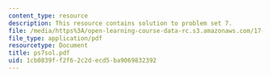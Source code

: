 ```yaml
---
content_type: resource
description: This resource contains solution to problem set 7.
file: /media/https%3A/open-learning-course-data-rc.s3.amazonaws.com/17-881-game-theory-and-political-theory-fall-2004/1cb0839ff2f62c2decd5ba9069832392_ps7sol.pdf
file_type: application/pdf
resourcetype: Document
title: ps7sol.pdf
uid: 1cb0839f-f2f6-2c2d-ecd5-ba9069832392
---
```

